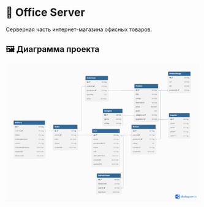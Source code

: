 # 🏪 Office Server 

Серверная часть интернет-магазина офисных товаров.  


## 🖼 Диаграмма проекта

![Project Diagram](./Diogramm.png)